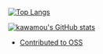 [![Top Langs](https://github-readme-stats.vercel.app/api/top-langs/?username=kawamou&theme=buefy&layout=compact)](https://github.com/anuraghazra/github-readme-stats)

[![kawamou's GitHub stats](https://github-readme-stats.vercel.app/api?username=kawamou)](https://github.com/anuraghazra/github-readme-stats)

- [Contributed to OSS](https://github.com/issues?q=involves%3Akawamou%20-user%3Akawamou%20)
